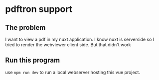 # pdftron support

## The problem

I want to view a pdf in my nuxt application. I know nuxt is serverside so I tried to render the webviewer client side. But that didn't work

## Run this program

use `npm run dev` to run a local webserver hosting this vue project.
